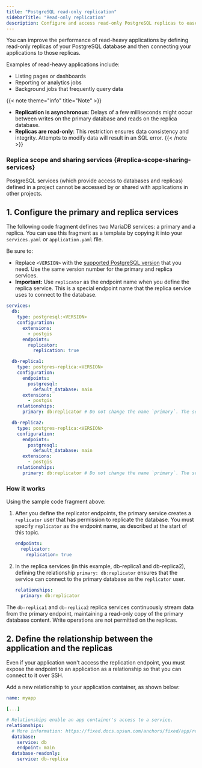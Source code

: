 ```yaml
---
title: "PostgreSQL read-only replication"
sidebarTitle: "Read-only replication"
description: Configure and access read-only PostgreSQL replicas to ease the load on a primary database.
---
```


You can improve the performance of read-heavy applications by defining read-only replicas of your PostgreSQL database and then connecting your applications to those replicas. 

Examples of read-heavy applications include: 
- Listing pages or dashboards
- Reporting or analytics jobs
- Background jobs that frequently query data

{{< note theme="info" title="Note" >}}
- **Replication is asynchronous**: Delays of a few milliseconds might occur between writes on the primary database and reads on the replica database.
- **Replicas are read-only**: This restriction ensures data consistency and integrity. Attempts to modify data will result in an SQL error.
{{< /note >}}

### Replica scope and sharing services {#replica-scope-sharing-services}
PostgreSQL services (which provide access to databases and replicas) defined in a project cannot be accessed by or shared with applications in other projects. 



## 1. Configure the primary and replica services 

The following code fragment defines two MariaDB services: a primary and a replica. You can use this fragment as a template by copying it into your `services.yaml` or `application.yaml` file. 

Be sure to: 
- Replace `<VERSION>` with the [supported PostgreSQL version](/add-services/postgresql/_index.md#supported-versions) that you need. Use the same version number for the primary and replica services.
- **Important:** Use `replicator` as the endpoint name when you define the replica service. This is a special endpoint name that the replica service uses to connect to the database.

```yaml {configFile="services"}
services:
  db:
    type: postgresql:<VERSION>
    configuration:
      extensions:
        - postgis
      endpoints:
        replicator:
          replication: true

  db-replica1:
    type: postgres-replica:<VERSION>
    configuration:
      endpoints:
        postgresql:
          default_database: main
      extensions:
        - postgis
    relationships: 
      primary: db:replicator # Do not change the name `primary`. The service expects to receive this name.

  db-replica2:
    type: postgres-replica:<VERSION>
    configuration:
      endpoints:
        postgresql:
          default_database: main
      extensions:
        - postgis
    relationships: 
      primary: db:replicator # Do not change the name `primary`. The service expects to receive this name.
```


### How it works

Using the sample code fragment above: 

1. After you define the replicator endpoints, the primary service creates a `replicator` user that has permission to replicate the database. You must specify `replicator` as the endpoint name, as described at the start of this topic. 

    ```yaml
    endpoints:
      replicator:
        replication: true
    ```

2. In the replica services (in this example, db-replica1 and db-replica2), defining the relationship `primary: db:replicator` ensures that the service can connect to the primary database as the `replicator` user. 

    ```yaml
    relationships:
      primary: db:replicator
    ```
    
The `db-replica1` and `db-replica2` replica services continuously stream data from the primary endpoint, maintaining a read-only copy of the primary database content. Write operations are not permitted on the replicas. 


## 2. Define the relationship between the application and the replicas

Even if your application won't access the replication endpoint, you must expose the endpoint to an application as a relationship so that you can connect to it over SSH.

Add a new relationship to your application container, as shown below:

```yaml {configFile="app"}
name: myapp

[...]

# Relationships enable an app container's access to a service.
relationships:
  # More information: https://fixed.docs.upsun.com/anchors/fixed/app/reference/relationships/
  database:
    service: db
    endpoint: main
  database-readonly:
    service: db-replica
```